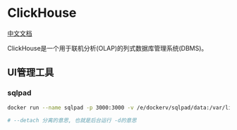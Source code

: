 # ClickHouse
[中文文档](https://clickhouse.com/docs/zh)

ClickHouse是一个用于联机分析(OLAP)的列式数据库管理系统(DBMS)。



## UI管理工具

### sqlpad
```sh
docker run --name sqlpad -p 3000:3000 -v /e/dockerv/sqlpad/data:/var/lib/sqlpad -e SQLPAD_ADMIN="enter@wcoder.com" -e SQLPAD_ADMIN_PASSWORD="123456" --detach sqlpad/sqlpad:latest

# --detach 分离的意思, 也就是后台运行 -d的意思
```
